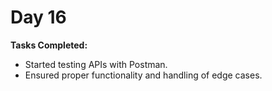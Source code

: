 # Day 16

**Tasks Completed:**
- Started testing APIs with Postman.
- Ensured proper functionality and handling of edge cases.

